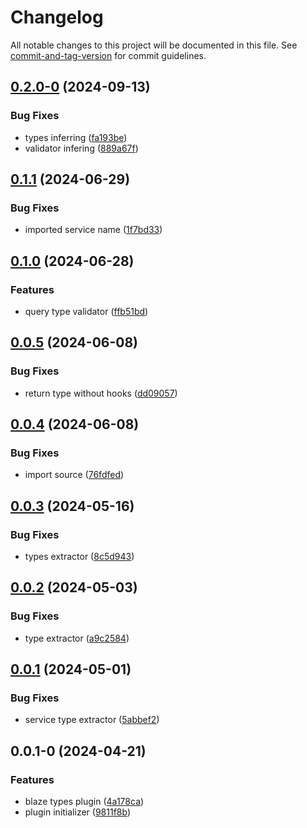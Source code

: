 # Changelog

All notable changes to this project will be documented in this file. See [commit-and-tag-version](https://github.com/absolute-version/commit-and-tag-version) for commit guidelines.

## [0.2.0-0](https://github.com/busy-hour-studio/blaze-types/compare/v0.1.1...v0.2.0-0) (2024-09-13)


### Bug Fixes

* types inferring ([fa193be](https://github.com/busy-hour-studio/blaze-types/commit/fa193be8c9d8180a46cb4ec2c6dd2c7a0c0244fa))
* validator infering ([889a67f](https://github.com/busy-hour-studio/blaze-types/commit/889a67fb2ac57cff029f15893e8cafa23a08f412))

## [0.1.1](https://github.com/Busy-Hour-Studio/blaze-types/compare/v0.1.0...v0.1.1) (2024-06-29)


### Bug Fixes

* imported service name ([1f7bd33](https://github.com/Busy-Hour-Studio/blaze-types/commit/1f7bd33df9a8debc5fc98459f9a4422409373a6a))

## [0.1.0](https://github.com/Busy-Hour-Studio/blaze-types/compare/v0.0.5...v0.1.0) (2024-06-28)


### Features

* query type validator ([ffb51bd](https://github.com/Busy-Hour-Studio/blaze-types/commit/ffb51bd968fbf5bfee0a3386b8d9c84166a78bc0))

## [0.0.5](https://github.com/Busy-Hour-Studio/blaze-types/compare/v0.0.4...v0.0.5) (2024-06-08)


### Bug Fixes

* return type without hooks ([dd09057](https://github.com/Busy-Hour-Studio/blaze-types/commit/dd09057009545fed959876168e9d1ad34b44972c))

## [0.0.4](https://github.com/Busy-Hour-Studio/blaze-types/compare/v0.0.3...v0.0.4) (2024-06-08)


### Bug Fixes

* import source ([76fdfed](https://github.com/Busy-Hour-Studio/blaze-types/commit/76fdfedb97c9d55bc70f054ce4a38802283ccf3a))

## [0.0.3](https://github.com/Busy-Hour-Studio/blaze-types/compare/v0.0.2...v0.0.3) (2024-05-16)


### Bug Fixes

* types extractor ([8c5d943](https://github.com/Busy-Hour-Studio/blaze-types/commit/8c5d943b281649b4c166e99a307d37e67a864364))

## [0.0.2](https://github.com/Busy-Hour-Studio/blaze-types/compare/v0.0.1...v0.0.2) (2024-05-03)


### Bug Fixes

* type extractor ([a9c2584](https://github.com/Busy-Hour-Studio/blaze-types/commit/a9c25844a6deebcf01ff2af57acc6c21a49ab9e2))

## [0.0.1](https://github.com/Busy-Hour-Studio/blaze-types/compare/v0.0.1-0...v0.0.1) (2024-05-01)


### Bug Fixes

* service type extractor ([5abbef2](https://github.com/Busy-Hour-Studio/blaze-types/commit/5abbef2e54897087aff055c112960e737116e6ec))

## 0.0.1-0 (2024-04-21)


### Features

* blaze types plugin ([4a178ca](https://github.com/Busy-Hour-Studio/blaze-types/commit/4a178cafa07c55c0b064edc8fd1979aee775124b))
* plugin initializer ([9811f8b](https://github.com/Busy-Hour-Studio/blaze-types/commit/9811f8ba5e83ac81590ce20d88e61450066b9b47))
